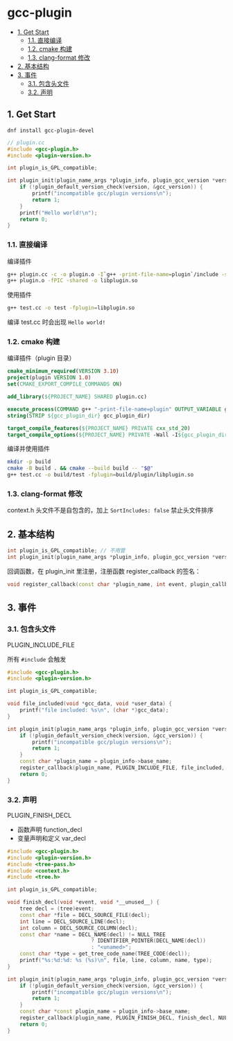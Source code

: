 # gcc-plugin

- [1. Get Start](#1-get-start)
  - [1.1. 直接编译](#11-直接编译)
  - [1.2. cmake 构建](#12-cmake-构建)
  - [1.3. clang-format 修改](#13-clang-format-修改)
- [2. 基本结构](#2-基本结构)
- [3. 事件](#3-事件)
  - [3.1. 包含头文件](#31-包含头文件)
  - [3.2. 声明](#32-声明)

## 1. Get Start

`dnf install gcc-plugin-devel`

```cpp
// plugin.cc
#include <gcc-plugin.h>
#include <plugin-version.h>

int plugin_is_GPL_compatible;

int plugin_init(plugin_name_args *plugin_info, plugin_gcc_version *version) {
    if (!plugin_default_version_check(version, &gcc_version)) {
        printf("incompatible gcc/plugin versions\n");
        return 1;
    }
    printf("Hello world!\n");
    return 0;
}
```

### 1.1. 直接编译

编译插件

```sh
g++ plugin.cc -c -o plugin.o -I`g++ -print-file-name=plugin`/include -std=c++17 -Wall -fPIC
g++ plugin.o -fPIC -shared -o libplugin.so
```

使用插件

```sh
g++ test.cc -o test -fplugin=libplugin.so
```

编译 test.cc 时会出现 `Hello world!`

### 1.2. cmake 构建

编译插件（plugin 目录）

```cmake
cmake_minimum_required(VERSION 3.10)
project(plugin VERSION 1.0)
set(CMAKE_EXPORT_COMPILE_COMMANDS ON)

add_library(${PROJECT_NAME} SHARED plugin.cc)

execute_process(COMMAND g++ "-print-file-name=plugin" OUTPUT_VARIABLE gcc_plugin_dir)
string(STRIP ${gcc_plugin_dir} gcc_plugin_dir)

target_compile_features(${PROJECT_NAME} PRIVATE cxx_std_20)
target_compile_options(${PROJECT_NAME} PRIVATE -Wall -I${gcc_plugin_dir}/include)
```

编译并使用插件

```sh
mkdir -p build
cmake -B build . && cmake --build build -- "$@"
g++ test.cc -o build/test -fplugin=build/plugin/libplugin.so
```

### 1.3. clang-format 修改

context.h 头文件不是自包含的，加上 `SortIncludes: false` 禁止头文件排序

## 2. 基本结构

```cpp
int plugin_is_GPL_compatible; // 不用管
int plugin_init(plugin_name_args *plugin_info, plugin_gcc_version *version); // 插件加载时执行
```

回调函数，在 plugin_init 里注册，注册函数 register_callback 的签名：

```cpp
void register_callback(const char *plugin_name, int event, plugin_callback_func callback, void *user_data);
```

## 3. 事件

### 3.1. 包含头文件

PLUGIN_INCLUDE_FILE

所有 `#include` 会触发

```cpp
#include <gcc-plugin.h>
#include <plugin-version.h>

int plugin_is_GPL_compatible;

void file_included(void *gcc_data, void *user_data) {
    printf("file included: %s\n", (char *)gcc_data);
}

int plugin_init(plugin_name_args *plugin_info, plugin_gcc_version *version) {
    if (!plugin_default_version_check(version, &gcc_version)) {
        printf("incompatible gcc/plugin versions\n");
        return 1;
    }
    const char *plugin_name = plugin_info->base_name;
    register_callback(plugin_name, PLUGIN_INCLUDE_FILE, file_included, NULL);
    return 0;
}
```

### 3.2. 声明

PLUGIN_FINISH_DECL

- 函数声明 function_decl
- 变量声明和定义 var_decl

```cpp
#include <gcc-plugin.h>
#include <plugin-version.h>
#include <tree-pass.h>
#include <context.h>
#include <tree.h>

int plugin_is_GPL_compatible;

void finish_decl(void *event, void *__unused__) {
    tree decl = (tree)event;
    const char *file = DECL_SOURCE_FILE(decl);
    int line = DECL_SOURCE_LINE(decl);
    int column = DECL_SOURCE_COLUMN(decl);
    const char *name = DECL_NAME(decl) != NULL_TREE
                           ? IDENTIFIER_POINTER(DECL_NAME(decl))
                           : "<unamed>";
    const char *type = get_tree_code_name(TREE_CODE(decl));
    printf("%s:%d:%d: %s (%s)\n", file, line, column, name, type);
}

int plugin_init(plugin_name_args *plugin_info, plugin_gcc_version *version) {
    if (!plugin_default_version_check(version, &gcc_version)) {
        printf("incompatible gcc/plugin versions\n");
        return 1;
    }
    const char *const plugin_name = plugin_info->base_name;
    register_callback(plugin_name, PLUGIN_FINISH_DECL, finish_decl, NULL);
    return 0;
}
```
